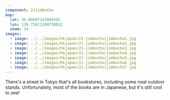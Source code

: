 ```yaml
---
component: 21Jimbocho
map:
  lat: 35.69597242094302
  lon: 139.75811180738012
  zoom: 14
images:
  - image: ../../images/hkjapan/21-jimbocho/jimbocho1.jpg
  - image: ../../images/hkjapan/21-jimbocho/jimbocho2.jpg
  - image: ../../images/hkjapan/21-jimbocho/jimbocho3.jpg
  - image: ../../images/hkjapan/21-jimbocho/jimbocho4.jpg
  - image: ../../images/hkjapan/21-jimbocho/jimbocho5.jpg
  - image: ../../images/hkjapan/21-jimbocho/jimbocho6.jpg
  - image: ../../images/hkjapan/21-jimbocho/jimbocho7.jpg
---
```


There's a street in Tokyo that's all bookstores, including some neat outdoor stands. Unfortunately, most of the books are in Japanese, but it's still cool to see!
